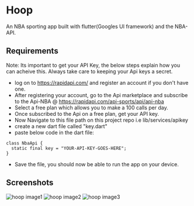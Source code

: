 # Hoop

An NBA sporting app built with flutter(Googles UI framework) and the NBA-API.


## Requirements
Note: Its important to get your API Key, the below steps explain how you can acheive this. Always take care to keeping your Api keys a secret.

- log on to https://rapidapi.com/ and register an account if you don't have one.
- After registering your account, go to the Api marketplace and subscribe to the Api-NBA @ https://rapidapi.com/api-sports/api/api-nba
- Select a free plan which allows you to make a 100 calls per day.
- Once subscribed to the Api on a free plan, get your API key.
- Now Navigate to this file path on this project repo i.e lib/services/apikey
- create a new dart file called "key.dart"
- paste below code in the dart file:

```
class NbaApi {
  static final key = "YOUR-API-KEY-GOES-HERE";
}
```

- Save the file, you should now be able to run the app on your device.

## Screenshots

![hoop image1](https://github.com/ngbede/hoop/blob/master/screenshot/screenshot1.png?raw=false)
![hoop image2](https://github.com/ngbede/hoop/blob/master/screenshot/screenshot2.png?raw=false)
![hoop image3](https://github.com/ngbede/hoop/blob/master/screenshot/screenshot3.png?raw=false)